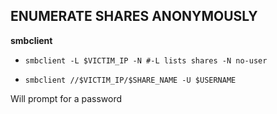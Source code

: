 ## ENUMERATE SHARES ANONYMOUSLY
**smbclient**
- `smbclient -L $VICTIM_IP -N #-L lists shares -N no-user`

- `smbclient //$VICTIM_IP/$SHARE_NAME -U $USERNAME` 

Will prompt for a password
